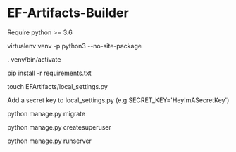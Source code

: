 # EF-Artifacts-Builder

Require python >= 3.6

virtualenv venv -p python3 --no-site-package

. venv/bin/activate

pip install -r requirements.txt 

touch EFArtifacts/local_settings.py

Add a secret key to local_settings.py (e.g SECRET_KEY='HeyImASecretKey')

python manage.py migrate

python manage.py createsuperuser

python manage.py runserver